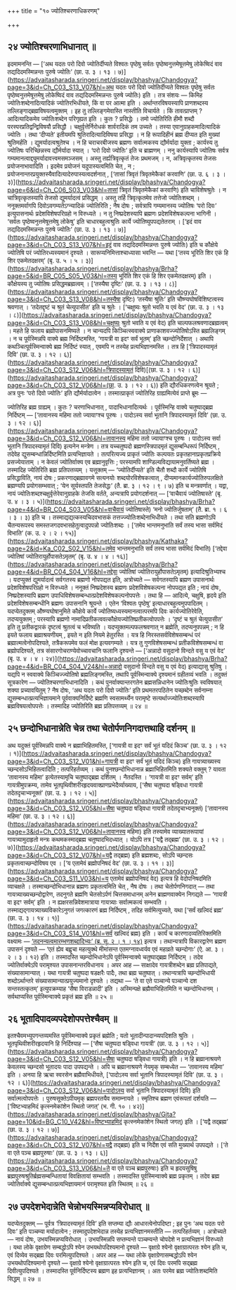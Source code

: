 +++
title = "१० ज्योतिश्चरणाधिकरणम्"

+++

## २४ ज्योतिश्चरणाभिधानात् ॥

इदमामनन्ति — [‘अथ यदतः परो दिवो ज्योतिर्दीप्यते विश्वतः पृष्ठेषु सर्वतः पृष्ठेष्वनुत्तमेषूत्तमेषु लोकेष्विदं वाव तद्यदिदमस्मिन्नन्तः पुरुषे ज्योतिः’ (छा. उ. ३ । १३ । ७)](https://advaitasharada.sringeri.net/display/bhashya/Chandogya?page=3&id=Ch_C03_S13_V07&hl=अथ यदतः परो दिवो ज्योतिर्दीप्यते विश्वतः पृष्ठेषु सर्वतः पृष्ठेष्वनुत्तमेषूत्तमेषु लोकेष्विदं वाव तद्यदिदमस्मिन्नन्तः पुरुषे ज्योतिः) इति । तत्र संशयः — किमिह ज्योतिःशब्देनादित्यादिकं ज्योतिरभिधीयते, किं वा पर आत्मा इति । अर्थान्तरविषयस्यापि प्राणशब्दस्य तल्लिङ्गाद्ब्रह्मविषयत्वमुक्तम् । इह तु तल्लिङ्गमेवास्ति नास्तीति विचार्यते । किं तावत्प्राप्तम् ? आदित्यादिकमेव ज्योतिःशब्देन परिगृह्यत इति । कुतः ? प्रसिद्धेः । तमो ज्योतिरिति हीमौ शब्दौ परस्परप्रतिद्वन्द्विविषयौ प्रसिद्धौ । चक्षुर्वृत्तेर्निरोधकं शार्वरादिकं तम उच्यते । तस्या एवानुग्राहकमादित्यादिकं ज्योतिः । तथा ‘दीप्यते’ इतीयमपि श्रुतिरादित्यादिविषया प्रसिद्धा । न हि रूपादिहीनं ब्रह्म दीप्यत इति मुख्यां श्रुतिमर्हति । द्युमर्यादत्वश्रुतेश्च । न हि चराचरबीजस्य ब्रह्मणः सर्वात्मकस्य द्यौर्मर्यादा युक्ता ; कार्यस्य तु ज्योतिषः परिच्छिन्नस्य द्यौर्मर्यादा स्यात् । ‘परो दिवो ज्योतिः’ इति च ब्राह्मणम् । ननु कार्यस्यापि ज्योतिषः सर्वत्र गम्यमानत्वाद्द्युमर्यादावत्त्वमसमञ्जसम् । अस्तु तर्ह्यत्रिवृत्कृतं तेजः प्रथमजम् । न, अत्रिवृत्कृतस्य तेजसः प्रयोजनाभावादिति । इदमेव प्रयोजनं यदुपास्यत्वमिति चेत् , न ; प्रयोजनान्तरप्रयुक्तस्यैवादित्यादेरुपास्यत्वदर्शनात् , [‘तासां त्रिवृतं त्रिवृतमेकैकां करवाणि’ (छा. उ. ६ । ३ । ३)](https://advaitasharada.sringeri.net/display/bhashya/Chandogya?page=6&id=Ch_C06_S03_V03&hl=तासां त्रिवृतं त्रिवृतमेकैकां करवाणि) इति चाविशेषश्रुतेः । न चात्रिवृत्कृतस्यापि तेजसो द्युमर्यादत्वं प्रसिद्धम् । अस्तु तर्हि त्रिवृत्कृतमेव तत्तेजो ज्योतिःशब्दम् । ननूक्तमर्वागपि दिवोऽवगम्यतेऽग्न्यादिकं ज्योतिरिति ; नैष दोषः ; सर्वत्रापि गम्यमानस्य ज्योतिषः ‘परो दिवः’ इत्युपासनार्थः प्रदेशविशेषपरिग्रहो न विरुध्यते । न तु निष्प्रदेशस्यापि ब्रह्मणः प्रदेशविशेषकल्पना भागिनी । ‘सर्वतः पृष्ठेष्वनुत्तमेषूत्तमेषु लोकेषु’ इति चाधारबहुत्वश्रुतिः कार्ये ज्योतिष्युपपद्यतेतराम् । [‘इदं वाव तद्यदिदमस्मिन्नन्तः पुरुषे ज्योतिः’ (छा. उ. ३ । १३ । ७)](https://advaitasharada.sringeri.net/display/bhashya/Chandogya?page=3&id=Ch_C03_S13_V07&hl=इदं वाव तद्यदिदमस्मिन्नन्तः पुरुषे ज्योतिः) इति च कौक्षेये ज्योतिषि परं ज्योतिरध्यस्यमानं दृश्यते । सारूप्यनिमित्ताश्चाध्यासा भवन्ति — यथा [‘तस्य भूरिति शिर एकं हि शिर एकमेतदक्षरम्’ (बृ. उ. ५ । ५ । ३)](https://advaitasharada.sringeri.net/display/bhashya/Brha?page=5&id=BR_C05_S05_V03&hl=तस्य भूरिति शिर एकं हि शिर एकमेतदक्षरम्) इति । कौक्षेयस्य तु ज्योतिषः प्रसिद्धमब्रह्मत्वम् । [‘तस्यैषा दृष्टिः’ (छा. उ. ३ । १३ । ८)](https://advaitasharada.sringeri.net/display/bhashya/Chandogya?page=3&id=Ch_C03_S13_V08&hl=तस्यैषा दृष्टिः) ‘तस्यैषा श्रुतिः’ इति चौष्ण्यघोषविशिष्टत्वस्य श्रवणात् । ‘तदेतद्दृष्टं च श्रुतं चेत्युपासीत’ इति च श्रुतेः । [‘चक्षुष्यः श्रुतो भवति य एवं वेद’ (छा. उ. ३ । १३ । ८)](https://advaitasharada.sringeri.net/display/bhashya/Chandogya?page=3&id=Ch_C03_S13_V08&hl=चक्षुष्यः श्रुतो भवति य एवं वेद) इति चाल्पफलश्रवणादब्रह्मत्वम् । महते हि फलाय ब्रह्मोपासनमिष्यते । न चान्यदपि किञ्चित्स्ववाक्ये प्राणाकाशवज्ज्योतिषोऽस्ति ब्रह्मलिङ्गम् । न च पूर्वस्मिन्नपि वाक्ये ब्रह्म निर्दिष्टमस्ति, ‘गायत्री वा इदꣳ सर्वं भूतम्’ इति च्छन्दोनिर्देशात् । अथापि कथञ्चित्पूर्वस्मिन्वाक्ये ब्रह्म निर्दिष्टं स्यात् , एवमपि न तस्येह प्रत्यभिज्ञानमस्ति । तत्र हि [‘त्रिपादस्यामृतं दिवि’ (छा. उ. ३ । १२ । ६)](https://advaitasharada.sringeri.net/display/bhashya/Chandogya?page=3&id=Ch_C03_S12_V06&hl=त्रिपादस्यामृतं दिवि)[(छा. उ. ३ । १२ । ६)](https://advaitasharada.sringeri.net/display/bhashya/Chandogya?page=3&id=Ch_C03_S12_V06&hl=(छा. उ. ३ । १२ । ६)) इति द्यौरधिकरणत्वेन श्रूयते ; अत्र पुनः ‘परो दिवो ज्योतिः’ इति द्यौर्मर्यादात्वेन । तस्मात्प्राकृतं ज्योतिरिह ग्राह्यमित्येवं प्राप्ते ब्रूमः —

ज्योतिरिह ब्रह्म ग्राह्यम् । कुतः ? चरणाभिधानात् , पादाभिधानादित्यर्थः । पूर्वस्मिन्हि वाक्ये चतुष्पाद्ब्रह्म निर्दिष्टम् — [‘तावानस्य महिमा ततो ज्यायाꣳश्च पूरुषः । पादोऽस्य सर्वा भूतानि त्रिपादस्यामृतं दिवि’ (छा. उ. ३ । १२ । ६)](https://advaitasharada.sringeri.net/display/bhashya/Chandogya?page=3&id=Ch_C03_S12_V06&hl=तावानस्य महिमा ततो ज्यायाꣳश्च पूरुषः । पादोऽस्य सर्वा भूतानि त्रिपादस्यामृतं दिवि) इत्यनेन मन्त्रेण । तत्र यच्चतुष्पदो ब्रह्मणस्त्रिपादमृतं द्युसम्बन्धिरूपं निर्दिष्टम् , तदेवेह द्युसम्बन्धान्निर्दिष्टमिति प्रत्यभिज्ञायते । तत्परित्यज्य प्राकृतं ज्योतिः कल्पयतः प्रकृतहानाप्रकृतप्रक्रिये प्रसज्येयाताम् । न केवलं ज्योतिर्वाक्य एव ब्रह्मानुवृत्तिः ; परस्यामपि शाण्डिल्यविद्यायामनुवर्तिष्यते ब्रह्म । तस्मादिह ज्येतिरिति ब्रह्म प्रतिपत्तव्यम् । यत्तूक्तम् — ‘ज्योतिर्दीप्यते’ इति चैतौ शब्दौ कार्ये ज्योतिषि प्रसिद्धाविति, नायं दोषः ; प्रकरणाद्ब्रह्मावगमे सत्यनयोः शब्दयोरविशेषकत्वात् , दीप्यमानकार्यज्योतिरुपलक्षिते ब्रह्मण्यपि प्रयोगसम्भवात् ; ‘येन सूर्यस्तपति तेजसेद्धः’ (तै. ब्रा. ३ । १२ । ९ । ७) इति च मन्त्रवर्णात् । यद्वा, नायं ज्योतिःशब्दश्चक्षुर्वृत्तेरेवानुग्राहके तेजसि वर्तते, अन्यत्रापि प्रयोगदर्शनात् — [‘वाचैवायं ज्योतिषास्ते’ (बृ. उ. ४ । ३ । ५)](https://advaitasharada.sringeri.net/display/bhashya/Brha?page=4&id=BR_C04_S03_V05&hl=वाचैवायं ज्योतिषास्ते) ‘मनो ज्योतिर्जुषताम्’ (तै. ब्रा. १ । ६ । ३ । ३) इति च । तस्माद्यद्यत्कस्यचिदवभासकं तत्तज्ज्योतिःशब्देनाभिधीयते । तथा सति ब्रह्मणोऽपि चैतन्यरूपस्य समस्तजगदवभासहेतुत्वादुपपन्नो ज्योतिःशब्दः । [‘तमेव भान्तमनुभाति सर्वं तस्य भासा सर्वमिदं विभाति’ (क. उ. २ । २ । १५)](https://advaitasharada.sringeri.net/display/bhashya/Kathaka?page=2&id=Ka_C02_S02_V15&hl=तमेव भान्तमनुभाति सर्वं तस्य भासा सर्वमिदं विभाति) [‘तद्देवा ज्योतिषां ज्योतिरायुर्होपासतेऽमृतम्’ (बृ. उ. ४ । ४ । १६)](https://advaitasharada.sringeri.net/display/bhashya/Brha?page=4&id=BR_C04_S04_V16&hl=तद्देवा ज्योतिषां ज्योतिरायुर्होपासतेऽमृतम्) इत्यादिश्रुतिभ्यश्च । यदप्युक्तं द्युमर्यादत्वं सर्वगतस्य ब्रह्मणो नोपपद्यत इति, अत्रोच्यते — सर्वगतस्यापि ब्रह्मण उपासनार्थः प्रदेशविशेषपरिग्रहो न विरुध्यते । ननूक्तं निष्प्रदेशस्य ब्रह्मणः प्रदेशविशेषकल्पना नोपपद्यत इति ; नायं दोषः, निष्प्रदेशस्यापि ब्रह्मण उपाधिविशेषसम्बन्धात्प्रदेशविशेषकल्पनोपपत्तेः । तथा हि — आदित्ये, चक्षुषि, हृदये इति प्रदेशविशेषसम्बन्धीनि ब्रह्मणः उपासनानि श्रूयन्ते । एतेन ‘विश्वतः पृष्ठेषु’ इत्याधारबहुत्वमुपपादितम् । यदप्येतदुक्तम् औष्ण्यघोषानुमिते कौक्षेये कार्ये ज्योतिष्यध्यस्यमानत्वात्परमपि दिवः कार्यज्योतिरेवेति, तदप्ययुक्तम् ; परस्यापि ब्रह्मणो नामादिप्रतीकत्ववत्कौक्षेयज्योतिष्प्रतीकत्वोपपत्तेः । ‘दृष्टं च श्रुतं चेत्युपासीत’ इति तु प्रतीकद्वारकं दृष्टत्वं श्रुतत्वं च भविष्यति । यदप्युक्तमल्पफलश्रवणात् न ब्रह्मेति, तदप्यनुपपन्नम् ; न हि इयते फलाय ब्रह्माश्रयणीयम् , इयते न इति नियमे हेतुरस्ति । यत्र हि निरस्तसर्वविशेषसम्बन्धं परं ब्रह्मात्मत्वेनोपदिश्यते, तत्रैकरूपमेव फलं मोक्ष इत्यवगम्यते । यत्र तु गुणविशेषसम्बन्धं प्रतीकविशेषसम्बन्धं वा ब्रह्मोपदिश्यते, तत्र संसारगोचराण्येवोच्चावचानि फलानि दृश्यन्ते — [‘अन्नादो वसुदानो विन्दते वसु य एवं वेद’ (बृ. उ. ४ । ४ । २४)](https://advaitasharada.sringeri.net/display/bhashya/Brha?page=4&id=BR_C04_S04_V24&hl=अन्नादो वसुदानो विन्दते वसु य एवं वेद) इत्याद्यासु श्रुतिषु । यद्यपि न स्ववाक्ये किञ्चिज्ज्योतिषो ब्रह्मलिङ्गमस्ति, तथापि पूर्वस्मिन्वाक्ये दृश्यमानं ग्रहीतव्यं भवति । तदुक्तं सूत्रकारेण — ज्योतिश्चरणाभिधानादिति । कथं पुनर्वाक्यान्तरगतेन ब्रह्मसन्निधानेन ज्योतिःश्रुतिः स्वविषयात् शक्या प्रच्यावयितुम् ? नैष दोषः, ‘अथ यदतः परो दिवो ज्योतिः’ इति प्रथमतरपठितेन यच्छब्देन सर्वनाम्ना द्युसम्बन्धात्प्रत्यभिज्ञायमाने पूर्ववाक्यनिर्दिष्टे ब्रह्मणि स्वसामर्थ्येन परामृष्टे सत्यर्थाज्ज्योतिःशब्दस्यापि ब्रह्मविषयत्वोपपत्तेः । तस्मादिह ज्योतिरिति ब्रह्म प्रतिपत्तव्यम् ॥ २४ ॥

## २५ छन्दोभिधानान्नेति चेन्न तथा चेतोर्पणनिगदात्तथाहि दर्शनम् ॥

अथ यदुक्तं पूर्वस्मिन्नपि वाक्ये न ब्रह्माभिहितमस्ति, [‘गायत्री वा इदꣳ सर्वं भूतं यदिदं किञ्च’ (छा. उ. ३ । १२ । १)](https://advaitasharada.sringeri.net/display/bhashya/Chandogya?page=3&id=Ch_C03_S12_V01&hl=गायत्री वा इदꣳ सर्वं भूतं यदिदं किञ्च) इति गायत्र्याख्यस्य च्छन्दसोऽभिहितत्वादिति ; तत्परिहर्तव्यम् । कथं पुनश्छन्दोभिधानान्न ब्रह्माभिहितमिति शक्यते वक्तुम् ? यावता ‘तावानस्य महिमा’ इत्येतस्यामृचि चतुष्पाद्ब्रह्म दर्शितम् । नैतदस्ति । ‘गायत्री वा इदꣳ सर्वम्’ इति गायत्रीमुपक्रम्य, तामेव भूतपृथिवीशरीरहृदयवाक्प्राणप्रभेदैर्व्याख्याय, [‘सैषा चतुष्पदा षड्विधा गायत्री तदेतदृचाभ्यनूक्तं’ (छा. उ. ३ । १२ । ५)](https://advaitasharada.sringeri.net/display/bhashya/Chandogya?page=3&id=Ch_C03_S12_V05&hl=सैषा चतुष्पदा षड्विधा गायत्री तदेतदृचाभ्यनूक्तं) [‘तावानस्य महिमा’ (छा. उ. ३ । १२ । ६)](https://advaitasharada.sringeri.net/display/bhashya/Chandogya?page=3&id=Ch_C03_S12_V06&hl=तावानस्य महिमा) इति तस्यामेव व्याख्यातरूपायां गायत्र्यामुदाहृतो मन्त्रः कथमकस्माद्ब्रह्म चतुष्पादभिदध्यात् । योऽपि तत्र [‘यद्वै तद्ब्रह्म’ (छा. उ. ३ । १२ । ७)](https://advaitasharada.sringeri.net/display/bhashya/Chandogya?page=3&id=Ch_C03_S12_V07&hl=यद्वै तद्ब्रह्म) इति ब्रह्मशब्दः, सोऽपि च्छन्दसः प्रकृतत्वाच्छन्दोविषय एव । [‘य एतामेवं ब्रह्मोपनिषदं वेद’ (छा. उ. ३ । ११ । ३)](https://advaitasharada.sringeri.net/display/bhashya/Chandogya?page=3&id=Ch_C03_S11_V03&hl=य एतामेवं ब्रह्मोपनिषदं वेद) इत्यत्र हि वेदोपनिषदमिति व्याचक्षते । तस्माच्छन्दोभिधानान्न ब्रह्मणः प्रकृतत्वमिति चेत् , नैष दोषः । तथा चेतोर्पणनिगदात् — तथा गायत्र्याख्यच्छन्दोद्वारेण, तदनुगते ब्रह्मणि चेतसोऽर्पणं चित्तसमाधानम् अनेन ब्राह्मणवाक्येन निगद्यते — ‘गायत्री वा इदꣳ सर्वम्’ इति । न ह्यक्षरसन्निवेशमात्राया गायत्र्याः सर्वात्मकत्वं सम्भवति । तस्माद्यद्गायत्र्याख्यविकारेऽनुगतं जगत्कारणं ब्रह्म निर्दिष्टम् , तदिह सर्वमित्युच्यते, यथा [‘सर्वं खल्विदं ब्रह्म’ (छा. उ. ३ । १४ । १)](https://advaitasharada.sringeri.net/display/bhashya/Chandogya?page=3&id=Ch_C03_S14_V01&hl=सर्वं खल्विदं ब्रह्म) इति । कार्यं च कारणादव्यतिरिक्तमिति वक्ष्यामः — [‘तदनन्यत्वमारम्भणशब्दादिभ्यः’ (ब्र. सू. २ । १ । १४)](https://advaitasharada.sringeri.net/display/bhashya/BS?page=2&id=BS_C02_S01_V14&hl=तदनन्यत्वमारम्भणशब्दादिभ्यः) इत्यत्र । तथान्यत्रापि विकारद्वारेण ब्रह्मण उपासनं दृश्यते — ‘एतं ह्येव बह्वृचा महत्युक्थे मीमांसन्त एतमग्नावध्वर्यव एवं महाव्रते च्छन्दोगाः’ (ऐ. आ. ३ । २ । ३ । १२) इति । तस्मादस्ति च्छन्दोभिधानेऽपि पूर्वस्मिन्वाक्ये चतुष्पाद्ब्रह्म निर्दिष्टम् । तदेव ज्योतिर्वाक्येऽपि परामृश्यत उपासनान्तरविधानाय । अपर आह — साक्षादेव गायत्रीशब्देन ब्रह्म प्रतिपाद्यते, संख्यासामान्यात् । यथा गायत्री चतुष्पदा षडक्षरैः पादैः, तथा ब्रह्म चतुष्पात् । तथान्यत्रापि च्छन्दोभिधायी शब्दोऽर्थान्तरे संख्यासामान्यात्प्रयुज्यमानो दृश्यते । तद्यथा — ‘ते वा एते पञ्चान्ये पञ्चान्ये दश सन्तस्तत्कृतम्’ इत्युपक्रम्याह ‘सैषा विराडन्नादी’ इति । अस्मिन्पक्षे ब्रह्मैवाभिहितमिति न च्छन्दोभिधानम् । सर्वथाप्यस्ति पूर्वस्मिन्वाक्ये प्रकृतं ब्रह्म इति ॥ २५ ॥

## २६ भूतादिपादव्यपदेशोपपत्तेश्चैवम् ॥

इतश्चैवमभ्युपगन्तव्यमस्ति पूर्वस्मिन्वाक्ये प्रकृतं ब्रह्मेति ; यतो भूतादीन्पादान्व्यपदिशति श्रुतिः । भूतपृथिवीशरीरहृदयानि हि निर्दिश्याह — [‘सैषा चतुष्पदा षड्विधा गायत्री’ (छा. उ. ३ । १२ । ५)](https://advaitasharada.sringeri.net/display/bhashya/Chandogya?page=3&id=Ch_C03_S12_V05&hl=सैषा चतुष्पदा षड्विधा गायत्री) इति । न हि ब्रह्मानाश्रयणे केवलस्य च्छन्दसो भूतादयः पादा उपपद्यन्ते । अपि च ब्रह्मानाश्रयणे नेयमृक् सम्बध्येत — ‘तावानस्य महिमा’ इति । अनया हि ऋचा स्वरसेन ब्रह्मैवाभिधीयते, [‘पादोऽस्य सर्वा भूतानि त्रिपादस्यामृतं दिवि’ (छा. उ. ३ । १२ । ६)](https://advaitasharada.sringeri.net/display/bhashya/Chandogya?page=3&id=Ch_C03_S12_V06&hl=पादोऽस्य सर्वा भूतानि त्रिपादस्यामृतं दिवि) इति सर्वात्मत्वोपपत्तेः । पुरुषसूक्तेऽपीयमृक् ब्रह्मपरतयैव समाम्नायते । स्मृतिश्च ब्रह्मण एवंरूपतां दर्शयति — [‘विष्टभ्याहमिदं कृत्स्नमेकांशेन स्थितो जगत्’ (भ. गी. १० । ४२)](https://advaitasharada.sringeri.net/display/bhashya/Gita?page=10&id=BG_C10_V42&hl=विष्टभ्याहमिदं कृत्स्नमेकांशेन स्थितो जगत्) इति । [‘यद्वै तद्ब्रह्म’ (छा. उ. ३ । १२ । ७)](https://advaitasharada.sringeri.net/display/bhashya/Chandogya?page=3&id=Ch_C03_S12_V07&hl=यद्वै तद्ब्रह्म) इति च निर्देश एवं सति मुख्यार्थ उपपद्यते । [‘ते वा एते पञ्च ब्रह्मपुरुषाः’ (छा. उ. ३ । १३ । ६)](https://advaitasharada.sringeri.net/display/bhashya/Chandogya?page=3&id=Ch_C03_S13_V06&hl=ते वा एते पञ्च ब्रह्मपुरुषाः) इति च हृदयसुषिषु ब्रह्मपुरुषश्रुतिर्ब्रह्मसम्बन्धितायां विवक्षितायां सम्भवति । तस्मादस्ति पूर्वस्मिन्वाक्ये ब्रह्म प्रकृतम् । तदेव ब्रह्म ज्योतिर्वाक्ये द्युसम्बन्धात्प्रत्यभिज्ञायमानं परामृश्यत इति स्थितम् ॥ २६ ॥

## २७ उपदेशभेदान्नेति चेन्नोभयस्मिन्नप्यविरोधात् ॥

यदप्येतदुक्तम् — पूर्वत्र ‘त्रिपादस्यामृतं दिवि’ इति सप्तम्या द्यौः आधारत्वेनोपदिष्टा ; इह पुनः ‘अथ यदतः परो दिवः’ इति पञ्चम्या मर्यादात्वेन ; तस्मादुपदेशभेदान्न तस्येह प्रत्यभिज्ञानमस्तीति — तत्परिहर्तव्यम् । अत्रोच्यते — नायं दोषः, उभयस्मिन्नप्यविरोधात् । उभयस्मिन्नपि सप्तम्यन्ते पञ्चम्यन्ते चोपदेशे न प्रत्यभिज्ञानं विरुध्यते । यथा लोके वृक्षाग्रेण सम्बद्धोऽपि श्येन उभयथोपदिश्यमानो दृश्यते — वृक्षाग्रे श्येनो वृक्षाग्रात्परतः श्येन इति च, एवं दिव्येव सद्ब्रह्म दिवः परमित्युपदिश्यते । अपर आह — यथा लोके वृक्षाग्रेणासम्बद्धोऽपि श्येन उभयथोपदिश्यमानो दृश्यते — वृक्षाग्रे श्येनो वृक्षाग्रात्परतः श्येन इति च, एवं दिवः परमपि सद्ब्रह्म दिवीत्युपदिश्यते । तस्मादस्ति पूर्वनिर्दिष्टस्य ब्रह्मण इह प्रत्यभिज्ञानम् । अतः परमेव ब्रह्म ज्योतिःशब्दमिति सिद्धम् ॥ २७ ॥

